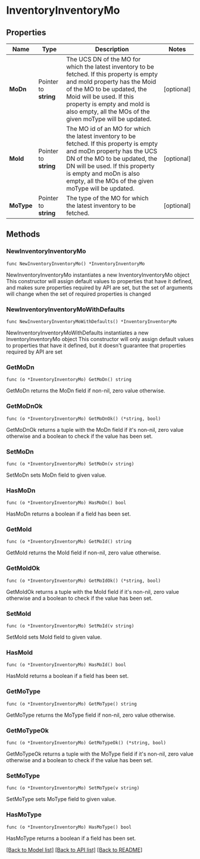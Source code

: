# InventoryInventoryMo

## Properties

Name | Type | Description | Notes
------------ | ------------- | ------------- | -------------
**MoDn** | Pointer to **string** | The UCS DN of the MO for which the latest inventory to be fetched. If this property is empty and moId property has the Moid of the MO to be updated, the Moid will be used. If this property is empty and moId is also empty, all the MOs of the given moType will be updated. | [optional] 
**MoId** | Pointer to **string** | The MO id of an MO for which the latest inventory to be fetched. If this property is empty and moDn property has the UCS DN of the MO to be updated, the DN will be used. If this property is empty and moDn is also empty, all the MOs of the given moType will be updated. | [optional] 
**MoType** | Pointer to **string** | The type of the MO for which the latest inventory to be fetched. | [optional] 

## Methods

### NewInventoryInventoryMo

`func NewInventoryInventoryMo() *InventoryInventoryMo`

NewInventoryInventoryMo instantiates a new InventoryInventoryMo object
This constructor will assign default values to properties that have it defined,
and makes sure properties required by API are set, but the set of arguments
will change when the set of required properties is changed

### NewInventoryInventoryMoWithDefaults

`func NewInventoryInventoryMoWithDefaults() *InventoryInventoryMo`

NewInventoryInventoryMoWithDefaults instantiates a new InventoryInventoryMo object
This constructor will only assign default values to properties that have it defined,
but it doesn't guarantee that properties required by API are set

### GetMoDn

`func (o *InventoryInventoryMo) GetMoDn() string`

GetMoDn returns the MoDn field if non-nil, zero value otherwise.

### GetMoDnOk

`func (o *InventoryInventoryMo) GetMoDnOk() (*string, bool)`

GetMoDnOk returns a tuple with the MoDn field if it's non-nil, zero value otherwise
and a boolean to check if the value has been set.

### SetMoDn

`func (o *InventoryInventoryMo) SetMoDn(v string)`

SetMoDn sets MoDn field to given value.

### HasMoDn

`func (o *InventoryInventoryMo) HasMoDn() bool`

HasMoDn returns a boolean if a field has been set.

### GetMoId

`func (o *InventoryInventoryMo) GetMoId() string`

GetMoId returns the MoId field if non-nil, zero value otherwise.

### GetMoIdOk

`func (o *InventoryInventoryMo) GetMoIdOk() (*string, bool)`

GetMoIdOk returns a tuple with the MoId field if it's non-nil, zero value otherwise
and a boolean to check if the value has been set.

### SetMoId

`func (o *InventoryInventoryMo) SetMoId(v string)`

SetMoId sets MoId field to given value.

### HasMoId

`func (o *InventoryInventoryMo) HasMoId() bool`

HasMoId returns a boolean if a field has been set.

### GetMoType

`func (o *InventoryInventoryMo) GetMoType() string`

GetMoType returns the MoType field if non-nil, zero value otherwise.

### GetMoTypeOk

`func (o *InventoryInventoryMo) GetMoTypeOk() (*string, bool)`

GetMoTypeOk returns a tuple with the MoType field if it's non-nil, zero value otherwise
and a boolean to check if the value has been set.

### SetMoType

`func (o *InventoryInventoryMo) SetMoType(v string)`

SetMoType sets MoType field to given value.

### HasMoType

`func (o *InventoryInventoryMo) HasMoType() bool`

HasMoType returns a boolean if a field has been set.


[[Back to Model list]](../README.md#documentation-for-models) [[Back to API list]](../README.md#documentation-for-api-endpoints) [[Back to README]](../README.md)


